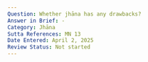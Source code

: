 ```yaml
---
Question: Whether jhāna has any drawbacks?
Answer in Brief: -
Category: Jhāna
Sutta References: MN 13
Date Entered: April 2, 2025
Review Status: Not started
---
```

